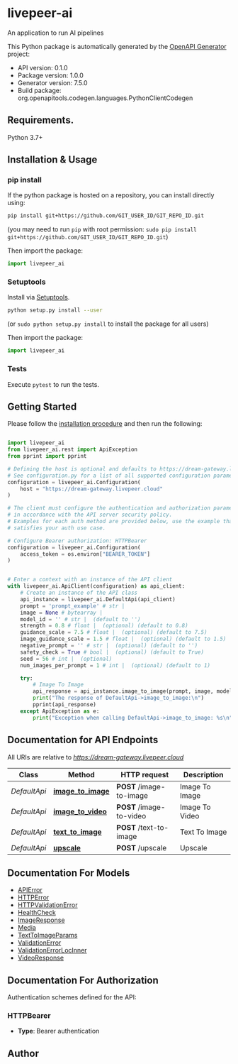 # livepeer-ai
An application to run AI pipelines

This Python package is automatically generated by the [OpenAPI Generator](https://openapi-generator.tech) project:

- API version: 0.1.0
- Package version: 1.0.0
- Generator version: 7.5.0
- Build package: org.openapitools.codegen.languages.PythonClientCodegen

## Requirements.

Python 3.7+

## Installation & Usage
### pip install

If the python package is hosted on a repository, you can install directly using:

```sh
pip install git+https://github.com/GIT_USER_ID/GIT_REPO_ID.git
```
(you may need to run `pip` with root permission: `sudo pip install git+https://github.com/GIT_USER_ID/GIT_REPO_ID.git`)

Then import the package:
```python
import livepeer_ai
```

### Setuptools

Install via [Setuptools](http://pypi.python.org/pypi/setuptools).

```sh
python setup.py install --user
```
(or `sudo python setup.py install` to install the package for all users)

Then import the package:
```python
import livepeer_ai
```

### Tests

Execute `pytest` to run the tests.

## Getting Started

Please follow the [installation procedure](#installation--usage) and then run the following:

```python

import livepeer_ai
from livepeer_ai.rest import ApiException
from pprint import pprint

# Defining the host is optional and defaults to https://dream-gateway.livepeer.cloud
# See configuration.py for a list of all supported configuration parameters.
configuration = livepeer_ai.Configuration(
    host = "https://dream-gateway.livepeer.cloud"
)

# The client must configure the authentication and authorization parameters
# in accordance with the API server security policy.
# Examples for each auth method are provided below, use the example that
# satisfies your auth use case.

# Configure Bearer authorization: HTTPBearer
configuration = livepeer_ai.Configuration(
    access_token = os.environ["BEARER_TOKEN"]
)


# Enter a context with an instance of the API client
with livepeer_ai.ApiClient(configuration) as api_client:
    # Create an instance of the API class
    api_instance = livepeer_ai.DefaultApi(api_client)
    prompt = 'prompt_example' # str | 
    image = None # bytearray | 
    model_id = '' # str |  (default to '')
    strength = 0.8 # float |  (optional) (default to 0.8)
    guidance_scale = 7.5 # float |  (optional) (default to 7.5)
    image_guidance_scale = 1.5 # float |  (optional) (default to 1.5)
    negative_prompt = '' # str |  (optional) (default to '')
    safety_check = True # bool |  (optional) (default to True)
    seed = 56 # int |  (optional)
    num_images_per_prompt = 1 # int |  (optional) (default to 1)

    try:
        # Image To Image
        api_response = api_instance.image_to_image(prompt, image, model_id, strength=strength, guidance_scale=guidance_scale, image_guidance_scale=image_guidance_scale, negative_prompt=negative_prompt, safety_check=safety_check, seed=seed, num_images_per_prompt=num_images_per_prompt)
        print("The response of DefaultApi->image_to_image:\n")
        pprint(api_response)
    except ApiException as e:
        print("Exception when calling DefaultApi->image_to_image: %s\n" % e)

```

## Documentation for API Endpoints

All URIs are relative to *https://dream-gateway.livepeer.cloud*

Class | Method | HTTP request | Description
------------ | ------------- | ------------- | -------------
*DefaultApi* | [**image_to_image**](docs/DefaultApi.md#image_to_image) | **POST** /image-to-image | Image To Image
*DefaultApi* | [**image_to_video**](docs/DefaultApi.md#image_to_video) | **POST** /image-to-video | Image To Video
*DefaultApi* | [**text_to_image**](docs/DefaultApi.md#text_to_image) | **POST** /text-to-image | Text To Image
*DefaultApi* | [**upscale**](docs/DefaultApi.md#upscale) | **POST** /upscale | Upscale


## Documentation For Models

 - [APIError](docs/APIError.md)
 - [HTTPError](docs/HTTPError.md)
 - [HTTPValidationError](docs/HTTPValidationError.md)
 - [HealthCheck](docs/HealthCheck.md)
 - [ImageResponse](docs/ImageResponse.md)
 - [Media](docs/Media.md)
 - [TextToImageParams](docs/TextToImageParams.md)
 - [ValidationError](docs/ValidationError.md)
 - [ValidationErrorLocInner](docs/ValidationErrorLocInner.md)
 - [VideoResponse](docs/VideoResponse.md)


<a id="documentation-for-authorization"></a>
## Documentation For Authorization


Authentication schemes defined for the API:
<a id="HTTPBearer"></a>
### HTTPBearer

- **Type**: Bearer authentication


## Author




